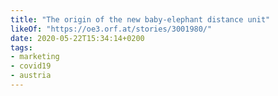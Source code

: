 ```yaml
---
title: "The origin of the new baby-elephant distance unit"
likeOf: "https://oe3.orf.at/stories/3001980/"
date: 2020-05-22T15:34:14+0200
tags:
- marketing
- covid19
- austria
---
```

